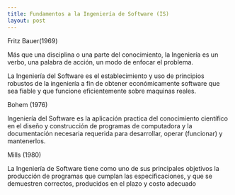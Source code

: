 ```yaml
---
title: Fundamentos a la Ingeniería de Software (IS)
layout: post
---
```

Fritz Bauer(1969)

Más que una disciplina o una parte del conocimiento, la Ingeniería es un verbo, una palabra de acción, un modo de enfocar el problema. ​

La Ingeniería del Software es el establecimiento y uso de principios robustos de la ingeniería a fin de obtener económicamente software que sea fiable y que funcione eficientemente sobre maquinas reales.

Bohem (1976)

Ingeniería del Software es la aplicación practica del conocimiento científico en el diseño y construcción de programas de computadora y la documentación necesaria requerida para desarrollar, operar (funcionar) y mantenerlos.

Mills (1980)

La Ingeniería de Software tiene como uno de sus principales objetivos la producción de programas que cumplan las especificaciones, y que se demuestren correctos, producidos en el plazo y costo adecuado​

